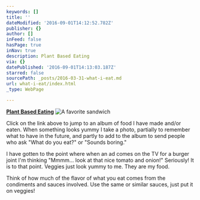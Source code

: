 ```yaml
---
keywords: []
title: ''
dateModified: '2016-09-01T14:12:52.782Z'
publisher: {}
author: []
inFeed: false
hasPage: true
inNav: true
description: Plant Based Eating
via: {}
datePublished: '2016-09-01T14:13:03.187Z'
starred: false
sourcePath: _posts/2016-03-31-what-i-eat.md
url: what-i-eat/index.html
_type: WebPage

---
```

**[Plant Based Eating][0]**
![A favorite sandwich ](https://s3-us-west-2.amazonaws.com/the-grid-img/p/480dcd2fee8b6c6a43f09e5c573be8aa9815162f.jpg)

Click on the link above to jump to an album of food I have made and/or eaten. When something looks yummy I take a photo, partially to remember what to have in the future, and partly to add to the album to send people who ask "What do you eat?" or "Sounds boring."

I have gotten to the point where when an ad comes on the TV for a burger joint I'm thinking "Mmmm... look at that nice tomato and onion!" Seriously! It is to that point. Veggies just look yummy to me. They are my food.

Think of how much of the flavor of what you eat comes from the condiments and sauces involved. Use the same or similar sauces, just put it on veggies!

[0]: https://goo.gl/photos/XUqqkmfHrb4R4FXN8 "What I Eat - Photos "